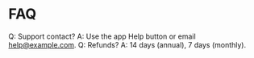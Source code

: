 # FAQ
Q: Support contact?
A: Use the app Help button or email help@example.com.
Q: Refunds?
A: 14 days (annual), 7 days (monthly).
